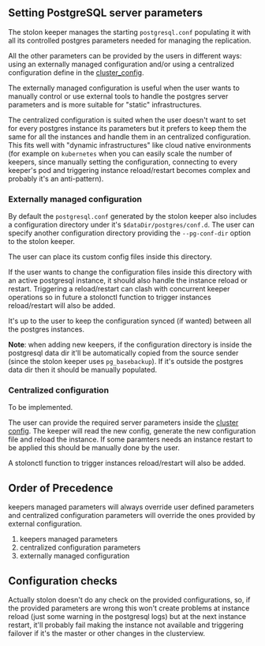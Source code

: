 ## Setting PostgreSQL server parameters

The stolon keeper manages the starting `postgresql.conf` populating it with all its controlled postgres parameters needed for managing the replication.

All the other parameters can be provided by the users in different ways: using an externally managed configuration and/or using a centralized configuration define in the [cluster_config](cluster_config.md).

The externally managed configuration is useful when the user wants to manually control or use external tools to handle the postgres server parameters and is more suitable for "static" infrastructures.

The centralized configuration is suited when the user doesn't want to set for every postgres instance its  parameters but it prefers to keep them the same for all the instances and handle them in an centralized configuration. This fits well with "dynamic infrastructures" like cloud native environments (for example on `kubernetes` when you can easily scale the number of keepers, since manually setting the configuration, connecting to every keeper's pod and triggering instance reload/restart becomes complex and probably it's an anti-pattern).

### Externally managed configuration

By default the `postgresql.conf` generated by the stolon keeper also includes a configuration directory under it's `$dataDir/postgres/conf.d`. The user can specify another configuration directory providing the `--pg-conf-dir` option to the stolon keeper.

The user can place its custom config files inside this directory.

If the user wants to change the configuration files inside this directory with an active postgresql instance, it should also handle the instance reload or restart. Triggering a reload/restart can clash with concurrent keeper operations so in future a stolonctl function to trigger instances reload/restart will also be added.

It's up to the user to keep the configuration synced (if wanted) between all the postgres instances.

**Note**: when adding new keepers, if the configuration directory is inside the postgresql data dir it'll be automatically copied from the source sender (since the stolon keeper uses `pg_basebackup`). If it's outside the postgres data dir then it should be manually populated.


### Centralized configuration

To be implemented.

The user can provide the required server parameters inside the [cluster config](cluster_config.md). The keeper will read the new config, generate the new configuration file and reload the instance. If some paramters needs an instance restart to be applied this should be manually done by the user.

A stolonctl function to trigger instances reload/restart will also be added.


## Order of Precedence

keepers managed parameters will always override user defined parameters and centralized configuration parameters will override the ones provided by external configuration.

1. keepers managed parameters
2. centralized configuration parameters
3. externally managed configuration

## Configuration checks

Actually stolon doesn't do any check on the provided configurations, so, if the provided parameters are wrong this won't create problems at instance reload (just some warning in the postgresql logs) but at the next instance restart, it'll probably fail making the instance not available and triggering failover if it's the master or other changes in the clusterview.
